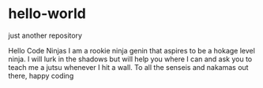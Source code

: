 # hello-world
just another repository

Hello Code Ninjas
I am a rookie ninja genin that aspires to be a hokage level ninja.
I will lurk in the shadows but will help you where I can and ask you to teach me a jutsu whenever I hit a wall.
To all the senseis and nakamas out there, happy coding
